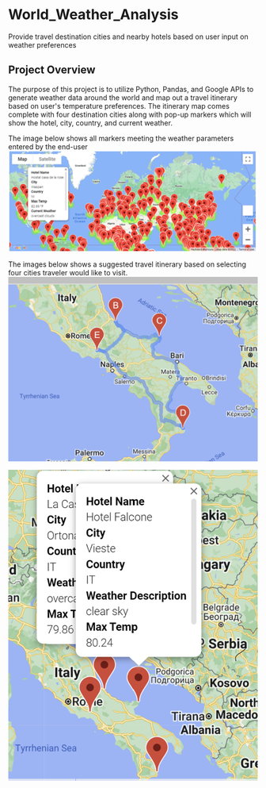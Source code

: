 # World_Weather_Analysis
Provide travel destination cities and nearby hotels based on user input on weather preferences


## Project Overview
The purpose of this project is to utilize Python, Pandas, and Google APIs to generate weather data around the world and map out a travel itinerary based on user's temperature preferences.  The itinerary map comes complete with four destination cities along with pop-up markers which will show the hotel, city, country, and current weather.

The image below shows all markers meeting the weather parameters entered by the end-user
![WeatherPy_vacation_map.png](https://github.com/dschul01/World_Weather_Analysis/blob/main/Vacation_Search/WeatherPy_vacation_map.png)

The images below shows a suggested travel itinerary based on selecting four cities traveler would like to visit.
![WeatherPy_travel_map.png](https://github.com/dschul01/World_Weather_Analysis/blob/main/Vacation_Itinerary/WeatherPy_travel_map.png)

![WeatherPy_travel_map_markers.png](https://github.com/dschul01/World_Weather_Analysis/blob/main/Vacation_Itinerary/WeatherPy_travel_map_markers.png)
